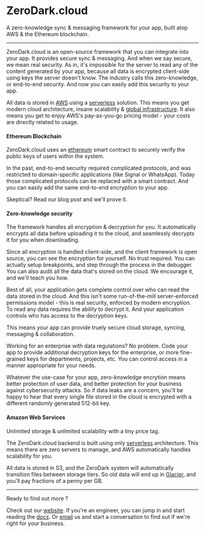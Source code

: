 # ZeroDark.cloud

A zero-knowledge sync & messaging framework for your app, built atop AWS & the Ethereum blockchain.

---

ZeroDark.cloud is an open-source framework that you can integrate into your app. It provides secure sync & messaging. And when we say secure, we mean real security. As in, it's impossible for the server to read any of the content generated by your app, because all data is encrypted client-side using keys the server doesn't know. The industry calls this zero-knowledge, or end-to-end security. And now you can easily add this security to your app.

All data is stored in [AWS](https://aws.amazon.com/) using a [serverless](https://aws.amazon.com/serverless/) solution. This means you get modern cloud architecture, insane scalability & [global infrastructure](https://aws.amazon.com/about-aws/global-infrastructure/). It also means you get to enjoy AWS's pay-as-you-go pricing model - your costs are directly related to usage.



#### Ethereum Blockchain

ZeroDark.cloud uses an [ethereum](https://www.ethereum.org/) smart contract to securely verify the public keys of users within the system.

In the past, end-to-end security required complicated protocols, and was restricted to domain-specific applications (like Signal or WhatsApp). Today those complicated protocols can be replaced with a smart contract. And you can easily add the same end-to-end encryption to your app.

Skeptical? Read our blog post and we'll prove it.



#### Zero-knowledge security

The framework handles all encryption & decryption for you. It automatically encrypts all data before uploading it to the cloud, and seamlessly decrypts it for you when downloading.

Since all encryption is handled client-side, and the client framework is open source, you can see the encryption for yourself. No trust required. You can actually setup breakpoints, and step through the process in the debugger. You can also audit all the data that's stored on the cloud. We encourage it, and we'll teach you how.

Best of all, your application gets complete control over who can read the data stored in the cloud. And this isn't some run-of-the-mill server-enforced permissions model - this is real security, enforced by modern encryption. To read any data requires the ability to decrypt it. And your application controls who has access to the decryption keys.

This means your app can provide truely secure cloud storage, syncing, messaging & collaboration.

Working for an enterprise with data regulations? No problem. Code your app to provide additional decryption keys for the enterprise, or more fine-grained keys for departments, projects, etc. You can control access in a manner appropriate for your needs.

Whatever the use-case for your app, zero-knowledge encrytion means better protection of user data, and better protection for your business against cybersecurity attacks. So if data leaks are a concern, you'll be happy to hear that every single file stored in the cloud is encrypted with a different randomly generated 512-bit key.



#### Amazon Web Services

Unlimited storage & unlimited scalability with a tiny price tag.

The ZeroDark.cloud backend is built using only [serverless](https://aws.amazon.com/serverless/) architecture. This means there are zero servers to manage, and AWS automatically handles scalability for you.

All data is stored in S3, and the ZeroDark system will automatically transition files between storage tiers. So old data will end up in [Glacier](https://aws.amazon.com/s3/pricing/), and you'll pay fractions of a penny per GB.



---

Ready to find out more ?

Check out our [website](https://www.zerodark.cloud/). If you're an engineer, you can jump in and start reading the [docs](https://zerodarkcloud.readthedocs.io/en/latest/). Or [email](mailto:business@4th-a.com) us and start a conversation to find out if we're right for your business.